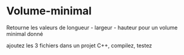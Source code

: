 # Volume-minimal
Retourne les valeurs de longueur - largeur - hauteur pour un volume minimal donné

ajoutez les 3 fichiers dans un projet C++, compilez, testez
